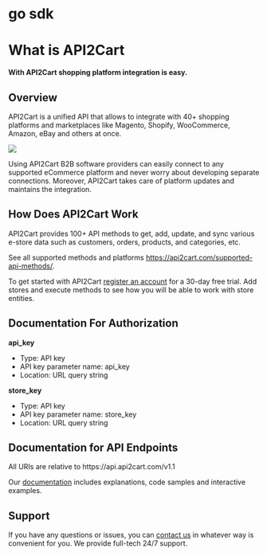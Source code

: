 # go sdk
# What is API2Cart
<b>With API2Cart shopping platform integration is easy.</b>

<h2><b>Overview</b></h2>

API2Cart is a unified API that allows to integrate with 40+ shopping platforms and marketplaces like Magento, Shopify, WooCommerce, Amazon, eBay and others at once. 

<p align="left">
  <img src="https://api2cart.com/wp-content/uploads/2018/07/scheme-for-adv.jpg">
</p>


Using API2Cart B2B software providers can easily connect to any supported eCommerce platform and never worry about developing separate connections. Moreover, API2Cart takes care of platform updates and maintains the integration.

<h2><b>How Does API2Cart Work</b></h2>

API2Cart provides 100+ API methods to get, add, update, and sync various e-store data such as customers, orders, products, and categories, etc.

See all supported methods and platforms https://api2cart.com/supported-api-methods/.

To get started with API2Cart <a href="https://app.api2cart.com/#register">register an account</a> for a 30-day free trial. Add stores and execute methods to see how you will be able to work with store entities.

<h2><b>Documentation For Authorization</b></h2>
<b>api_key</b>
<ul>
  <li>Type: API key</li>
  <li>API key parameter name: api_key</li>
  <li>Location: URL query string</li>
</ul>

<b>store_key</b>
<ul>
  <li>Type: API key</li>
  <li>API key parameter name: store_key</li>
  <li>Location: URL query string</li>
</ul>

<h2><b>Documentation for API Endpoints</b></h2>
All URIs are relative to https://api.api2cart.com/v1.1

Our <a href="https://docs.api2cart.com/">documentation</a> includes explanations, code samples and interactive examples. 

<h2><b>Support</b></h2>
If you have any questions or issues, you can <a href="https://api2cart.com/contact-us/">contact us</a> in whatever way is convenient for you. We provide full-tech 24/7 support.
